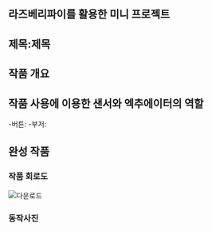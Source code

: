 ## 라즈베리파이를 활용한 미니 프로젝트

## 제목:제목

## 작품 개요

## 작품 사용에 이용한 샌서와 엑추에이터의 역할
-버튼:
-부저:

## 완성 작품

### 작품 회로도
![다운로드](https://github.com/boyeon0624/boyeon/assets/131341010/969b7561-1863-43ee-a489-e951a1adcab2)
### 동작사진

##
